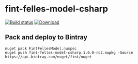 # fint-felles-model-csharp

[![Build status](https://ci.appveyor.com/api/projects/status/43s38b09uxq929g6/branch/master?svg=true)](https://ci.appveyor.com/project/eidjord/fint-felles-model-csharp/branch/master)
[ ![Download](https://api.bintray.com/packages/fint/nuget/fint-felles-model-csharp/images/download.svg) ](https://bintray.com/fint/nuget/fint-felles-model-csharp/_latestVersion)


## Pack and deploy to Bintray
```
nuget pack FintFellesModel.nuspec
nuget push fint-felles-model-csharp.1.0.0-rc2.nupkg -Source https://api.bintray.com/nuget/fint/nuget
```